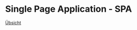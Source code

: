 # Single Page Application - SPA

[Übsicht](https://herbertnikolajewskidci.github.io/kurs-uebersicht/04.-spa---singe-page-application/%C3%BCbersicht---spa.html#)
